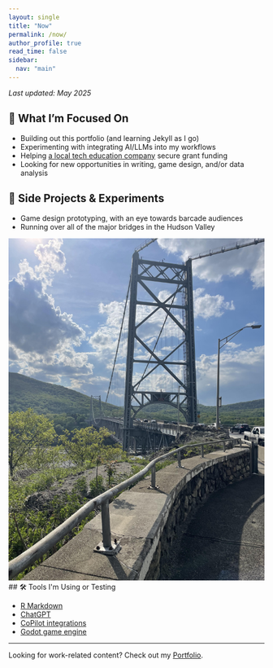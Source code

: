 ```yaml
---
layout: single
title: "Now"
permalink: /now/
author_profile: true
read_time: false
sidebar:
  nav: "main"
---
```


_Last updated: May 2025_

## 🧠 What I’m Focused On

- Building out this portfolio (and learning Jekyll as I go)
- Experimenting with integrating AI/LLMs into my workflows
- Helping [a local tech education company](https://openhubproject.com/) secure grant funding
- Looking for new opportunities in writing, game design, and/or data analysis

## 🧪 Side Projects & Experiments

- Game design prototyping, with an eye towards barcade audiences
- Running over all of the major bridges in the Hudson Valley
<img src="/assets/images/BearMountainBridge.jpg" alt="Bear Mountain Bridge" width="600" />
## 🛠 Tools I'm Using or Testing

- [R Markdown](https://rmarkdown.rstudio.com/)
- [ChatGPT](https://chatgpt.com/)
- [CoPilot integrations](https://copilot.microsoft.com/chats/mkbJ8opRfFJUaRwqU3wbc)
- [Godot game engine](https://godotengine.org/) 

---

Looking for work-related content? Check out my [Portfolio](/portfolio/).
